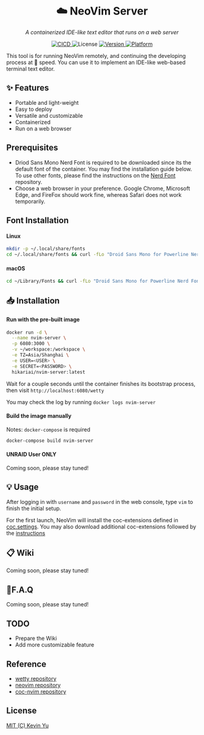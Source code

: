 <h1 align="center"> ☁️ NeoVim  Server</h1>
<p align="center">
    <em>A containerized IDE-like text editor that runs on a web server</em>
</p>

<p align="center">
    <a href="https://github.com/wfxr/code-minimap/actions?query=workflow%3ACICD">
        <img src="https://github.com/wfxr/code-minimap/workflows/CICD/badge.svg" alt="CICD"/>
    </a>
    <img src="https://img.shields.io/github/license/yqlbu/neovim-server" alt="License"/>
    <a href="https://crates.io/crates/code-minimap">
        <img src="https://img.shields.io/badge/docker-19.03-blue" alt="Version">
    </a>
    <a href="https://github.com/wfxr/code-minimap/releases">
        <img src="https://img.shields.io/badge/platform-%20Linux%20|%20OSX%20|%20ARM-orange.svg" alt="Platform"/>
    </a>
</p>

This tool is for running NeoVim remotely, and continuing the developing process at 🚀 speed.
You can use it to implement an IDE-like web-based terminal text editor.

## ✨ Features

- Portable and light-weight
- Easy to deploy
- Versatile and customizable
- Containerized
- Run on a web browser

## Prerequisites

- Driod Sans Mono Nerd Font is required to be downloaded since its the default font of the container. You may find the installation guide below. To use other fonts, please find the instructions on the [Nerd Font](https://github.com/ryanoasis/nerd-fonts) repository.
- Choose a web browser in your preference. Google Chrome, Microsoft Edge, and FireFox should work fine, whereas Safari does not work temporarily.

## Font Installation

#### Linux

```bash
mkdir -p ~/.local/share/fonts
cd ~/.local/share/fonts && curl -fLo "Droid Sans Mono for Powerline Nerd Font Complete.otf" https://github.com/ryanoasis/nerd-fonts/raw/master/patched-fonts/DroidSansMono/complete/Droid%20Sans%20Mono%20Nerd%20Font%20Complete.otf
```

#### macOS

```bash
cd ~/Library/Fonts && curl -fLo "Droid Sans Mono for Powerline Nerd Font Complete.otf" https://github.com/ryanoasis/nerd-fonts/raw/master/patched-fonts/DroidSansMono/complete/Droid%20Sans%20Mono%20Nerd%20Font%20Complete.otf
```

## 📥 Installation

#### Run with the pre-built image

```bash
docker run -d \
  --name nvim-server \
  -p 6080:3000 \
  -v ~/workspace:/workspace \
  -e TZ=Asia/Shanghai \
  -e USER=<USER> \
  -e SECRET=<PASSWORD> \
  hikariai/nvim-server:latest
```

Wait for a couple seconds until the container finishes its bootstrap process, then visit `http://localhost:6080/wetty`

You may check the log by running `docker logs nvim-server`

#### Build the image manually

Notes: `docker-compose` is required

```bash
docker-compose build nvim-server
```

#### UNRAID User ONLY

Coming soon, please stay tuned!

## 💡 Usage

After logging in with `username` and `password` in the web console, type `vim` to finish the initial setup.

For the first launch, NeoVim will install the coc-extensions defined in [coc.settings](https://github.com/yqlbu/neovim-server/blob/master/nvim/coc-settings.json). You may also download additional coc-extensions followed by the [instructions](https://github.com/neoclide/coc.nvim/wiki/Using-coc-extensions)

## 📋 Wiki

Coming soon, please stay tuned!

## 💬F.A.Q

Coming soon, please stay tuned!

## TODO

- Prepare the Wiki
- Add more customizable feature

## Reference

- [wetty repository](https://github.com/butlerx/wetty)
- [neovim repository](https://github.com/neovim/neovim)
- [coc-nvim repository](https://github.com/neoclide/coc.nvim)

## License

[MIT (C) Kevin Yu](https://github.com/yqlbu/neovim-server/blob/master/LICENSE)
